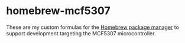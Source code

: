 # homebrew-mcf5307

These are my custom formulas for the [Homebrew package manager](brew.sh)
to support development targeting the MCF5307 microcontroller.

